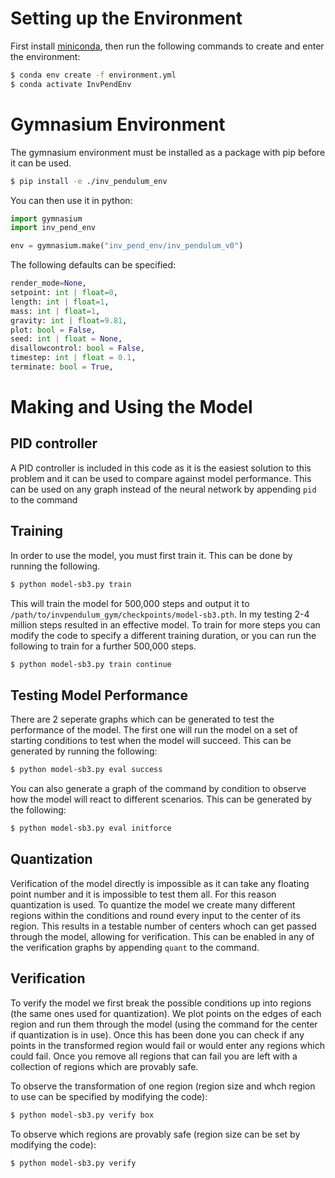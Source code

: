 # Setting up the Environment

First install [miniconda](https://docs.anaconda.com/miniconda/), then run the following commands to create and enter the environment:

```sh
$ conda env create -f environment.yml
$ conda activate InvPendEnv
```

# Gymnasium Environment
The gymnasium environment must be installed as a package with pip before it can be used.
```sh
$ pip install -e ./inv_pendulum_env
```
You can then use it in python:
```py
import gymnasium
import inv_pend_env

env = gymnasium.make("inv_pend_env/inv_pendulum_v0")
```
The following defaults can be specified:
```py
render_mode=None, 
setpoint: int | float=0,
length: int | float=1, 
mass: int | float=1, 
gravity: int | float=9.81,
plot: bool = False, 
seed: int | float = None, 
disallowcontrol: bool = False, 
timestep: int | float = 0.1,
terminate: bool = True,
```


# Making and Using the Model

## PID controller

A PID controller is included in this code as it is the easiest solution to this problem and it can be used to compare against model performance. This can be used on any graph instead of the neural network by appending `pid` to the command

## Training

In order to use the model, you must first train it. This can be done by running the following.

```sh
$ python model-sb3.py train
```
This will train the model for 500,000 steps and output it to `/path/to/invpendulum_gym/checkpoints/model-sb3.pth`. In my testing 2-4 million steps resulted in an effective model. To train for more steps you can modify the code to specify a different training duration, or you can run the following to train for a further 500,000 steps.
```sh
$ python model-sb3.py train continue
```

## Testing Model Performance

There are 2 seperate graphs which can be generated to test the performance of the model. The first one will run the model on a set of starting conditions to test when the model will succeed. This can be generated by running the following:
```sh
$ python model-sb3.py eval success
```
You can also generate a graph of the command by condition to observe how the model will react to different scenarios. This can be generated by the following:
```sh
$ python model-sb3.py eval initforce
```


## Quantization

Verification of the model directly is impossible as it can take any floating point number and it is impossible to test them all. For this reason quantization is used. To quantize the model we create many different regions within the conditions and round every input to the center of its region. This results in a testable number of centers whoch can get passed through the model, allowing for verification. This can be enabled in any of the verification graphs by appending `quant` to the command.

## Verification

To verify the model we first break the possible conditions up into regions (the same ones used for quantization). We plot points on the edges of each region and run them through the model (using the command for the center if quantization is in use). Once this has been done you can check if any points in the transformed region would fail or would enter any regions which could fail. Once you remove all regions that can fail you are left with a collection of regions which are provably safe.

To observe the transformation of one region (region size and whch region to use can be specified by modifying the code):
```sh
$ python model-sb3.py verify box
```
To observe which regions are provably safe (region size can be set by modifying the code):
```sh
$ python model-sb3.py verify
```

